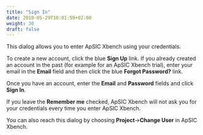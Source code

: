 ```yaml
---
title: "Sign In"
date: 2018-05-29T10:01:59+02:00
weight: 30
draft: false
---
```


This dialog allows you to enter ApSIC Xbench using your credentials.

To create a new account, click the blue **Sign Up** link.  If you already
created an account in the past (for example for an ApSIC Xbench trial), enter
 your email in the **Email** field and then click the blue **Forgot Password?**
 link.

Once you have an account, enter the **Email** and **Password** fields and
click **Sign In**.

If you leave the **Remember me** checked, ApSIC Xbench will not ask you for
your credentials every time you enter ApSIC Xbench.

You can also reach this dialog by choosing **Project**->**Change User** in ApSIC Xbench.